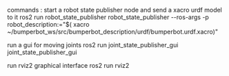 commands : 
start a robot state publisher node and send a xacro urdf model to it 
ros2 run robot_state_publisher robot_state_publisher --ros-args -p robot_description:="$( xacro ~/bumperbot_ws/src/bumperbot_description/urdf/bumperbot.urdf.xacro)"

run a gui for moving joints 
ros2 run joint_state_publisher_gui joint_state_publisher_gui

run rviz2 graphical interface 
ros2 run rviz2
